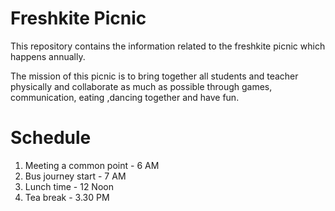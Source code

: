 # Freshkite Picnic

This repository contains the information related to the freshkite picnic
which happens annually.

The mission of this picnic is to bring together all students and teacher physically
and collaborate as much as possible through games, communication, eating ,dancing together
and have fun.

# Schedule

1. Meeting a common point - 6 AM
2. Bus journey start      - 7 AM
3. Lunch time             - 12 Noon
4. Tea break              - 3.30 PM
